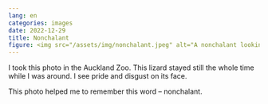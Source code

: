 ```yaml
---
lang: en
categories: images
date: 2022-12-29
title: Nonchalant
figure: <img src="/assets/img/nonchalant.jpeg" alt="A nonchalant looking lizard in a container.">
---
```

I took this photo in the Auckland Zoo. This lizard stayed still the whole time while I was around. I see pride and disgust on its face.

This photo helped me to remember this word – nonchalant.